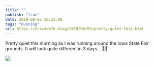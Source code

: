 ```yaml
---
title: ""
publish: "true"
date: 2019-08-05 10:33:00
tags: "Running"
url: https://ericmwalk.blog/2019/08/05/pretty-quiet-this.html
---
```


Pretty quiet this morning as I was running around the Iowa State Fair grounds. It will look quite different in 3 days... 🏃‍♂️

![](https://ericmwalk.blog/uploads/2022/f1ced575b7.jpg)